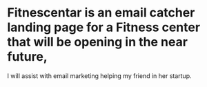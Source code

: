 # Fitnescentar is an email catcher landing page for a Fitness center that will be opening in the near future,
I will assist with email marketing helping my friend in her startup.
